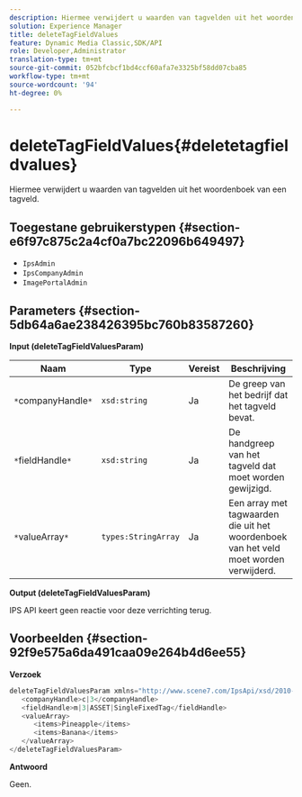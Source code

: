 ```yaml
---
description: Hiermee verwijdert u waarden van tagvelden uit het woordenboek van een tagveld.
solution: Experience Manager
title: deleteTagFieldValues
feature: Dynamic Media Classic,SDK/API
role: Developer,Administrator
translation-type: tm+mt
source-git-commit: 052bfcbcf1bd4ccf60afa7e3325bf58dd07cba85
workflow-type: tm+mt
source-wordcount: '94'
ht-degree: 0%

---
```



# deleteTagFieldValues{#deletetagfieldvalues}

Hiermee verwijdert u waarden van tagvelden uit het woordenboek van een tagveld.

## Toegestane gebruikerstypen {#section-e6f97c875c2a4cf0a7bc22096b649497}

* `IpsAdmin`
* `IpsCompanyAdmin`
* `ImagePortalAdmin`

## Parameters {#section-5db64a6ae238426395bc760b83587260}

**Input (deleteTagFieldValuesParam)**

| Naam | Type | Vereist | Beschrijving |
|---|---|---|---|
| `*`companyHandle`*` | `xsd:string` | Ja | De greep van het bedrijf dat het tagveld bevat. |
| `*`fieldHandle`*` | `xsd:string` | Ja | De handgreep van het tagveld dat moet worden gewijzigd. |
| `*`valueArray`*` | `types:StringArray` | Ja | Een array met tagwaarden die uit het woordenboek van het veld moet worden verwijderd. |

**Output (deleteTagFieldValuesParam)**

IPS API keert geen reactie voor deze verrichting terug.

## Voorbeelden {#section-92f9e575a6da491caa09e264b4d6ee55}

**Verzoek**

```java
deleteTagFieldValuesParam xmlns="http://www.scene7.com/IpsApi/xsd/2010-01-31">
   <companyHandle>c|3</companyHandle>
   <fieldHandle>m|3|ASSET|SingleFixedTag</fieldHandle>
   <valueArray>
      <items>Pineapple</items>
      <items>Banana</items>
   </valueArray>
</deleteTagFieldValuesParam>
```

**Antwoord**

Geen.
